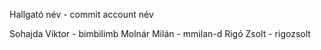 Hallgató név - commit account név

Sohajda Viktor - bimbilimb
Molnár Milán - mmilan-d
Rigó Zsolt - rigozsolt


